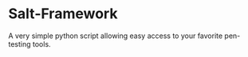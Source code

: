 # Salt-Framework
A very simple python script allowing easy access to your favorite pen-testing tools.
